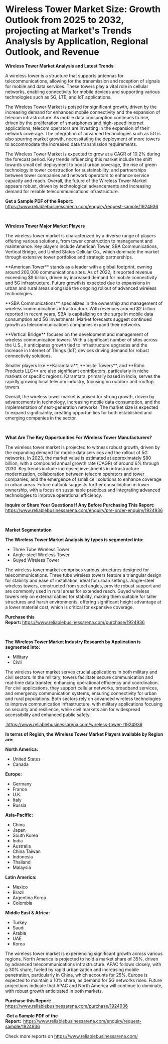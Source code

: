 <p><h1>Wireless Tower Market Size: Growth Outlook from 2025 to 2032, projecting at Market's Trends Analysis by Application, Regional Outlook, and Revenue</h1></p><p><strong>Wireless Tower Market Analysis and Latest Trends</strong></p>
<p><p>A wireless tower is a structure that supports antennas for telecommunications, allowing for the transmission and reception of signals for mobile and data services. These towers play a vital role in cellular networks, enabling connectivity for mobile devices and supporting various technologies such as 5G, LTE, and IoT applications.</p><p>The Wireless Tower Market is poised for significant growth, driven by the increasing demand for enhanced mobile connectivity and the expansion of telecom infrastructure. As mobile data consumption continues to rise, driven by the proliferation of smartphones and high-speed internet applications, telecom operators are investing in the expansion of their network coverage. The integration of advanced technologies such as 5G is also spurring market growth, necessitating the deployment of more towers to accommodate the increased data transmission requirements.</p><p>The Wireless Tower Market is expected to grow at a CAGR of 10.2% during the forecast period. Key trends influencing this market include the shift towards small cell deployment to boost urban coverage, the rise of green technology in tower construction for sustainability, and partnerships between tower companies and network operators to enhance service capacity and reach. Overall, the future of the Wireless Tower Market appears robust, driven by technological advancements and increasing demand for reliable telecommunications infrastructure.</p></p>
<p><strong>Get a Sample PDF of the Report:&nbsp;</strong> <a href="https://www.reliablebusinessarena.com/enquiry/request-sample/1924936?utm_campaign=3041&utm_medium=2&utm_source=Github&utm_content=ia&utm_term=10042025&utm_id=wireless-tower">https://www.reliablebusinessarena.com/enquiry/request-sample/1924936</a></p>
<p>&nbsp;</p>
<p><strong>Wireless Tower Major Market Players</strong></p>
<p><p>The wireless tower market is characterized by a diverse range of players offering various solutions, from tower construction to management and maintenance. Key players include American Tower, SBA Communications, Vertical Bridge, and United States Cellular Co., which dominate the market through extensive tower portfolios and strategic partnerships.</p><p>**American Tower** stands as a leader with a global footprint, owning around 200,000 communications sites. As of 2022, it reported revenue exceeding $9 billion, driven by increased demand for mobile connectivity and 5G infrastructure. Future growth is expected due to expansions in urban and rural areas alongside the ongoing rollout of advanced wireless technologies.</p><p>**SBA Communications** specializes in the ownership and management of wireless communications infrastructure. With revenues around $2 billion reported in recent years, SBA is capitalizing on the surge in mobile data consumption and 5G investments. Market forecasts suggest continued growth as telecommunications companies expand their networks.</p><p>**Vertical Bridge** focuses on the development and management of wireless communication towers. With a significant number of sites across the U.S., it anticipates growth tied to infrastructure upgrades and the increase in Internet of Things (IoT) devices driving demand for robust connectivity solutions.</p><p>Smaller players like **Karamtara**, **Insite Towers**, and **Rohn Products LLC** are also significant contributors, particularly in niche markets or specific regions. Karamtara, primarily based in India, serves the rapidly growing local telecom industry, focusing on outdoor and rooftop towers. </p><p>Overall, the wireless tower market is poised for strong growth, driven by advancements in technology, increasing mobile data consumption, and the implementation of next-generation networks. The market size is expected to expand significantly, creating opportunities for both established and emerging companies in the sector.</p></p>
<p>&nbsp;</p>
<p><strong>What Are The Key Opportunities For Wireless Tower Manufacturers?</strong></p>
<p><p>The wireless tower market is projected to witness robust growth, driven by the expanding demand for mobile data services and the rollout of 5G networks. In 2023, the market value is estimated at approximately $80 billion, with a compound annual growth rate (CAGR) of around 6% through 2030. Key trends include increased investments in infrastructure modernization, collaboration between telecom operators and tower companies, and the emergence of small cell solutions to enhance coverage in urban areas. Future outlook suggests further consolidation in tower ownership, with a focus on sustainable practices and integrating advanced technologies to improve operational efficiency.</p></p>
<p><strong>Inquire or Share Your Questions If Any Before Purchasing This Report:</strong> <a href="https://www.reliablebusinessarena.com/enquiry/pre-order-enquiry/1924936?utm_campaign=3041&utm_medium=2&utm_source=Github&utm_content=ia&utm_term=10042025&utm_id=wireless-tower">https://www.reliablebusinessarena.com/enquiry/pre-order-enquiry/1924936</a></p>
<p>&nbsp;</p>
<p><strong>Market Segmentation</strong></p>
<p><strong>The Wireless Tower Market Analysis by types is segmented into:</strong></p>
<p><ul><li>Three Tube Wireless Tower</li><li>Angle-steel Wireless Tower</li><li>Guyed Wireless Tower</li></ul></p>
<p><p>The wireless tower market comprises various structures designed for telecommunications. Three tube wireless towers feature a triangular design for stability and ease of installation, ideal for urban settings. Angle-steel wireless towers, constructed from steel angles, provide robust support and are commonly used in rural areas for extended reach. Guyed wireless towers rely on external cables for stability, making them suitable for taller structures and harsh environments, offering significant height advantage at a lower material cost, which is critical for expansive coverage.</p></p>
<p><strong>Purchase this Report:&nbsp;</strong><a href="https://www.reliablebusinessarena.com/purchase/1924936?utm_campaign=3041&utm_medium=2&utm_source=Github&utm_content=ia&utm_term=10042025&utm_id=wireless-tower">https://www.reliablebusinessarena.com/purchase/1924936</a></p>
<p>&nbsp;</p>
<p><strong>The Wireless Tower Market Industry Research by Application is segmented into:</strong></p>
<p><ul><li>Military</li><li>Civil</li></ul></p>
<p><p>The wireless tower market serves crucial applications in both military and civil sectors. In the military, towers facilitate secure communication and real-time data transfer, enhancing operational efficiency and coordination. For civil applications, they support cellular networks, broadband services, and emergency communication systems, ensuring connectivity for urban and rural populations. Both sectors rely on advanced wireless technologies to improve communication infrastructure, with military applications focusing on security and resilience, while civil markets aim for widespread accessibility and enhanced public safety.</p></p>
<p><a href="https://www.reliablebusinessarena.com/wireless-tower-r1924936?utm_campaign=3041&utm_medium=2&utm_source=Github&utm_content=ia&utm_term=10042025&utm_id=wireless-tower">&nbsp;https://www.reliablebusinessarena.com/wireless-tower-r1924936</a></p>
<p><strong>In terms of Region, the Wireless Tower Market Players available by Region are:</strong></p>
<p>
    <p> <strong> North America: </strong>
        <ul>
            <li>United States</li>
            <li>Canada</li>
        </ul>
        </p> 
    <p> <strong> Europe: </strong>
        <ul>
            <li>Germany</li>
            <li>France</li>
            <li>U.K.</li>
            <li>Italy</li>
            <li>Russia</li>
        </ul>
        </p> 
    <p> <strong> Asia-Pacific: </strong>
        <ul>
            <li>China</li>
            <li>Japan</li>
            <li>South Korea</li>
            <li>India</li>
            <li>Australia</li>
            <li>China Taiwan</li>
            <li>Indonesia</li>
            <li>Thailand</li>
            <li>Malaysia</li>
        </ul>
        </p> 
    <p> <strong> Latin America: </strong>
        <ul>
            <li>Mexico</li>
            <li>Brazil</li>
            <li>Argentina Korea</li>
            <li>Colombia</li>
        </ul>
        </p> 
    <p> <strong> Middle East & Africa: </strong>
        <ul>
            <li>Turkey</li>
            <li>Saudi</li>
            <li>Arabia</li>
            <li>UAE</li>
            <li>Korea</li>
        </ul>
    </p>
    </p>
<p><p>The wireless tower market is experiencing significant growth across various regions. North America is projected to hold a market share of 35%, driven by advanced telecommunications infrastructure. APAC follows closely, with a 30% share, fueled by rapid urbanization and increasing mobile penetration, particularly in China, which accounts for 25%. Europe is expected to maintain a 10% share, as demand for 5G networks rises. Future projections indicate that APAC and North America will continue to dominate, with robust growth anticipated in both markets.</p></p>
<p><strong>Purchase this Report: </strong><a href="https://www.reliablebusinessarena.com/purchase/1924936?utm_campaign=3041&utm_medium=2&utm_source=Github&utm_content=ia&utm_term=10042025&utm_id=wireless-tower">https://www.reliablebusinessarena.com/purchase/1924936</a></p>
<p>&nbsp;<strong>Get a Sample PDF of the Report:&nbsp;&nbsp;</strong><a href="https://www.reliablebusinessarena.com/enquiry/request-sample/1924936?utm_campaign=3041&utm_medium=2&utm_source=Github&utm_content=ia&utm_term=10042025&utm_id=wireless-tower">https://www.reliablebusinessarena.com/enquiry/request-sample/1924936</a></p>
<p><strong></strong></p>
<p>Check more reports on <a href="https://www.reliablebusinessarena.com/?utm_campaign=3041&utm_medium=2&utm_source=Github&utm_content=ia&utm_term=10042025&utm_id=wireless-tower">https://www.reliablebusinessarena.com/</a></p>
